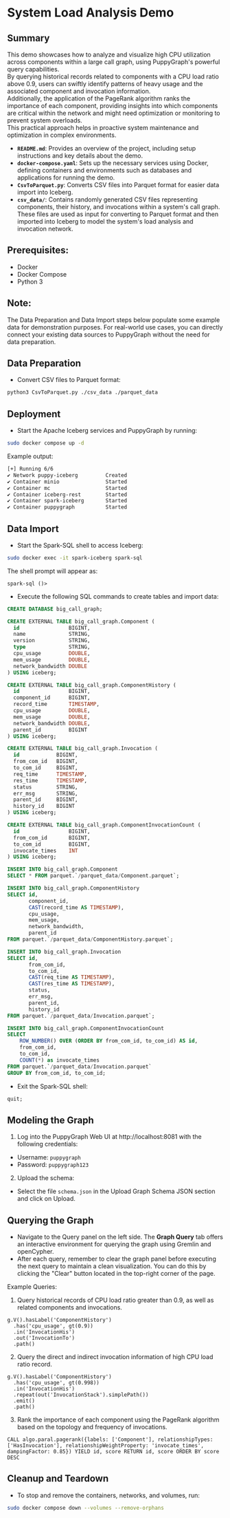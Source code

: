 #  System Load Analysis Demo

## Summary
This demo showcases how to analyze and visualize high CPU utilization across components within a large call graph, using PuppyGraph's powerful query capabilities.  
By querying historical records related to components with a CPU load ratio above 0.9, users can swiftly identify patterns of heavy usage and the associated component and invocation information.   
Additionally, the application of the PageRank algorithm ranks the importance of each component, providing insights into which components are critical within the network and might need optimization or monitoring to prevent system overloads.   
This practical approach helps in proactive system maintenance and optimization in complex environments.

- **`README.md`**: Provides an overview of the project, including setup instructions and key details about the demo.
- **`docker-compose.yaml`**: Sets up the necessary services using Docker, defining containers and environments such as databases and applications for running the demo.
- **`CsvToParquet.py`**: Converts CSV files into Parquet format for easier data import into Iceberg.
- **`csv_data/`**:  Contains randomly generated CSV files representing components, their history, and invocations within a system's call graph. 
                    These files are used as input for converting to Parquet format and then imported into Iceberg to model the system's load analysis and invocation network.

## Prerequisites:
- Docker
- Docker Compose
- Python 3

## Note:
The Data Preparation and Data Import steps below populate some example data for demonstration purposes. 
For real-world use cases, you can directly connect your existing data sources to PuppyGraph without the need for data preparation.

## Data Preparation
- Convert CSV files to Parquet format:
```bash
python3 CsvToParquet.py ./csv_data ./parquet_data
```

## Deployment
- Start the Apache Iceberg services and PuppyGraph by running:
```bash
sudo docker compose up -d
```
Example output:
```bash
[+] Running 6/6
✔ Network puppy-iceberg         Created
✔ Container minio               Started
✔ Container mc                  Started
✔ Container iceberg-rest        Started
✔ Container spark-iceberg       Started
✔ Container puppygraph          Started
```

## Data Import
- Start the Spark-SQL shell to access Iceberg:
```bash
sudo docker exec -it spark-iceberg spark-sql
```
The shell prompt will appear as:
```shell
spark-sql ()>
```

- Execute the following SQL commands to create tables and import data:
```sql
CREATE DATABASE big_call_graph;

CREATE EXTERNAL TABLE big_call_graph.Component (
  id                BIGINT,
  name              STRING,
  version           STRING,
  type              STRING,
  cpu_usage         DOUBLE,
  mem_usage         DOUBLE,
  network_bandwidth DOUBLE
) USING iceberg;

CREATE EXTERNAL TABLE big_call_graph.ComponentHistory (
  id                BIGINT,
  component_id      BIGINT,
  record_time       TIMESTAMP,
  cpu_usage         DOUBLE,
  mem_usage         DOUBLE,
  network_bandwidth DOUBLE,
  parent_id         BIGINT
) USING iceberg;

CREATE EXTERNAL TABLE big_call_graph.Invocation (
  id            BIGINT,
  from_com_id   BIGINT,
  to_com_id     BIGINT,
  req_time      TIMESTAMP,
  res_time      TIMESTAMP,
  status        STRING,
  err_msg       STRING,
  parent_id     BIGINT,
  history_id    BIGINT
) USING iceberg;

CREATE EXTERNAL TABLE big_call_graph.ComponentInvocationCount (
  id                BIGINT,
  from_com_id       BIGINT,
  to_com_id         BIGINT,
  invocate_times    INT
) USING iceberg;

INSERT INTO big_call_graph.Component 
SELECT * FROM parquet.`/parquet_data/Component.parquet`;

INSERT INTO big_call_graph.ComponentHistory 
SELECT id,
       component_id, 
       CAST(record_time AS TIMESTAMP),
       cpu_usage, 
       mem_usage,
       network_bandwidth,
       parent_id
FROM parquet.`/parquet_data/ComponentHistory.parquet`;

INSERT INTO big_call_graph.Invocation 
SELECT id,
       from_com_id, 
       to_com_id, 
       CAST(req_time AS TIMESTAMP),
       CAST(res_time AS TIMESTAMP),
       status, 
       err_msg,
       parent_id,
       history_id
FROM parquet.`/parquet_data/Invocation.parquet`;

INSERT INTO big_call_graph.ComponentInvocationCount
SELECT 
    ROW_NUMBER() OVER (ORDER BY from_com_id, to_com_id) AS id,
    from_com_id,
    to_com_id,
    COUNT(*) as invocate_times
FROM parquet.`/parquet_data/Invocation.parquet`
GROUP BY from_com_id, to_com_id;

```
- Exit the Spark-SQL shell:
```sql
quit;
```

## Modeling the Graph
1. Log into the PuppyGraph Web UI at http://localhost:8081 with the following credentials:
- Username: `puppygraph`
- Password: `puppygraph123`

2. Upload the schema:
- Select the file `schema.json` in the Upload Graph Schema JSON section and click on Upload.

## Querying the Graph

- Navigate to the Query panel on the left side. The **Graph Query** tab offers an interactive environment for querying the graph using Gremlin and openCypher.
- After each query, remember to clear the graph panel before executing the next query to maintain a clean visualization. 
  You can do this by clicking the "Clear" button located in the top-right corner of the page.

Example Queries:
1. Query historical records of CPU load ratio greater than 0.9, as well as related components and invocations.
```gremlin
g.V().hasLabel('ComponentHistory')
  .has('cpu_usage', gt(0.9))
  .in('InvocationHis')
  .out('InvocationTo')
  .path()
```

2. Query the direct and indirect invocation information of high CPU load ratio record.
```gremlin
g.V().hasLabel('ComponentHistory')
  .has('cpu_usage', gt(0.998))
  .in('InvocationHis')
  .repeat(out('InvocationStack').simplePath())
  .emit()
  .path()
```

3. Rank the importance of each component using the PageRank algorithm based on the topology and frequency of invocations.
```cypher
CALL algo.paral.pagerank({labels: ['Component'], relationshipTypes: ['HasInvocation'], relationshipWeightProperty: 'invocate_times', dampingFactor: 0.85}) YIELD id, score RETURN id, score ORDER BY score DESC
```

## Cleanup and Teardown
- To stop and remove the containers, networks, and volumes, run:
```bash
sudo docker compose down --volumes --remove-orphans
```
